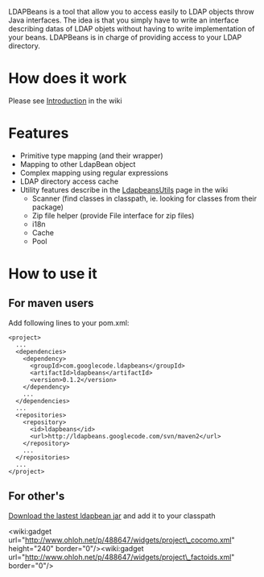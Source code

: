 LDAPBeans is a tool that allow you to access easily to LDAP objects throw Java interfaces. The idea is that you simply have to write an interface describing datas of LDAP objets without having to write implementation of your beans. LDAPBeans is in charge of providing access to your LDAP directory.

# How does it work #
Please see [Introduction](Introduction.md) in the wiki

# Features #
  * Primitive type mapping (and their wrapper)
  * Mapping to other LdapBean object
  * Complex mapping using regular expressions
  * LDAP directory access cache
  * Utility features describe in the [LdapbeansUtils](LdapbeansUtils.md) page in the wiki
    * Scanner (find classes in classpath, ie. looking for classes from their package)
    * Zip file helper (provide File interface for zip files)
    * i18n
    * Cache
    * Pool

# How to use it #
## For maven users ##
Add following lines to your pom.xml:
```
<project>
  ...
  <dependencies>
    <dependency>
      <groupId>com.googlecode.ldapbeans</groupId>
      <artifactId>ldapbeans</artifactId>
      <version>0.1.2</version>
    </dependency>
    ...
  </dependencies>
  ...
  <repositories>
    <repository>
      <id>ldapbeans</id>
      <url>http://ldapbeans.googlecode.com/svn/maven2</url>
    </repository>
    ...
  </repositories>
  ...
</project>
```

## For other's ##
[Download the lastest ldapbean jar](http://code.google.com/p/ldapbeans/downloads/detail?name=ldapbeans-0.1.2.jar) and add it to your classpath


&lt;wiki:gadget url="http://www.ohloh.net/p/488647/widgets/project\_cocomo.xml" height="240" border="0"/&gt;&lt;wiki:gadget url="http://www.ohloh.net/p/488647/widgets/project\_factoids.xml" border="0"/&gt;